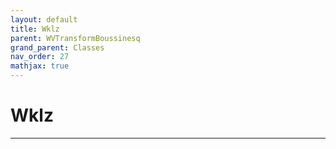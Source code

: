 ```yaml
---
layout: default
title: Wklz
parent: WVTransformBoussinesq
grand_parent: Classes
nav_order: 27
mathjax: true
---
```


#  Wklz




---

